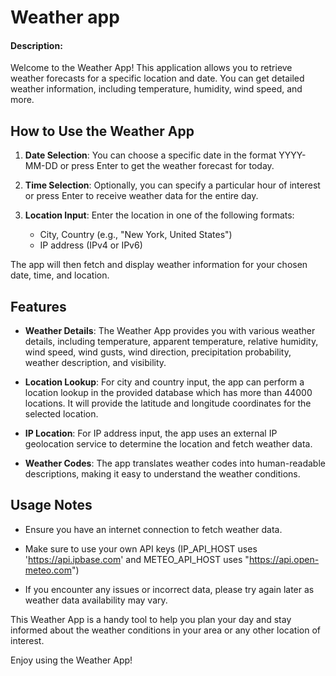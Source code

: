 # Weather app
#### Description:

Welcome to the Weather App! This application allows you to retrieve weather forecasts for a specific location and date. You can get detailed weather information, including temperature, humidity, wind speed, and more.

## How to Use the Weather App

1. **Date Selection**: You can choose a specific date in the format YYYY-MM-DD or press Enter to get the weather forecast for today.

2. **Time Selection**: Optionally, you can specify a particular hour of interest or press Enter to receive weather data for the entire day.

3. **Location Input**: Enter the location in one of the following formats:
   - City, Country (e.g., "New York, United States")
   - IP address (IPv4 or IPv6)

The app will then fetch and display weather information for your chosen date, time, and location.

## Features

- **Weather Details**: The Weather App provides you with various weather details, including temperature, apparent temperature, relative humidity, wind speed, wind gusts, wind direction, precipitation probability, weather description, and visibility.

- **Location Lookup**: For city and country input, the app can perform a location lookup in the provided database which has more than 44000 locations. It will provide the latitude and longitude coordinates for the selected location.

- **IP Location**: For IP address input, the app uses an external IP geolocation service to determine the location and fetch weather data.

- **Weather Codes**: The app translates weather codes into human-readable descriptions, making it easy to understand the weather conditions.

## Usage Notes

- Ensure you have an internet connection to fetch weather data.

- Make sure to use your own API keys (IP_API_HOST uses 'https://api.ipbase.com' and METEO_API_HOST uses "https://api.open-meteo.com")

- If you encounter any issues or incorrect data, please try again later as weather data availability may vary.

This Weather App is a handy tool to help you plan your day and stay informed about the weather conditions in your area or any other location of interest.

Enjoy using the Weather App!